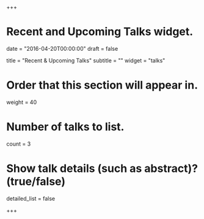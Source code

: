 +++
# Recent and Upcoming Talks widget.

date = "2016-04-20T00:00:00"
draft = false

title = "Recent & Upcoming Talks"
subtitle = ""
widget = "talks"

# Order that this section will appear in.
weight = 40

# Number of talks to list.
count = 3

# Show talk details (such as abstract)? (true/false)
detailed_list = false

+++

